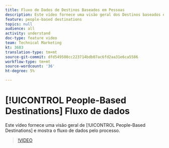 ```yaml
---
title: Fluxo de Dados de Destinos Baseados em Pessoas
description: Este vídeo fornece uma visão geral dos Destinos baseados em pessoas e mostra o fluxo de dados pelo processo.
feature: people-based destinations
topics: null
audience: all
activity: understand
doc-type: feature video
team: Technical Marketing
kt: 3683
translation-type: tm+mt
source-git-commit: dfd549508cc223714bdb07ac6fd2aa31e6ca5586
workflow-type: tm+mt
source-wordcount: '36'
ht-degree: 5%

---
```



# [!UICONTROL People-Based Destinations] Fluxo de dados

Este vídeo fornece uma visão geral de [!UICONTROL People-Based Destinations] e mostra o fluxo de dados pelo processo.

>[!VIDEO](https://video.tv.adobe.com/v/28968/?quality=12)
